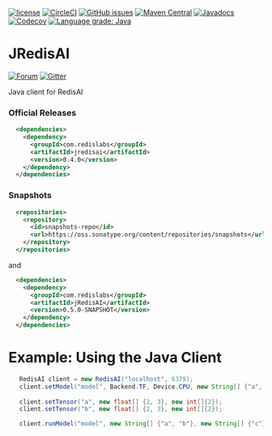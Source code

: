 [![license](https://img.shields.io/github/license/RedisAI/JRedisAI.svg)](https://github.com/RedisAI/JRedisAI)
[![CircleCI](https://circleci.com/gh/RedisAI/JRedisAI/tree/master.svg?style=svg)](https://circleci.com/gh/RedisAI/JRedisAI/tree/master)
[![GitHub issues](https://img.shields.io/github/release/RedisAI/JRedisAI.svg)](https://github.com/RedisAI/JRedisAI/releases/latest)
[![Maven Central](https://maven-badges.herokuapp.com/maven-central/com.redislabs/jredisai/badge.svg)](https://maven-badges.herokuapp.com/maven-central/com.redislabs/jredisai)
[![Javadocs](https://www.javadoc.io/badge/com.redislabs/jredisai.svg)](https://www.javadoc.io/doc/com.redislabs/jredisai)
[![Codecov](https://codecov.io/gh/RedisAI/JRedisAI/branch/master/graph/badge.svg)](https://codecov.io/gh/RedisAI/JRedisAI)
[![Language grade: Java](https://img.shields.io/lgtm/grade/java/g/RedisAI/JRedisAI.svg?logo=lgtm&logoWidth=18)](https://lgtm.com/projects/g/RedisAI/JRedisAI/context:java)

# JRedisAI
[![Forum](https://img.shields.io/badge/Forum-RedisAI-blue)](https://forum.redislabs.com/c/modules/redisai)
[![Gitter](https://badges.gitter.im/RedisLabs/RedisAI.svg)](https://gitter.im/RedisLabs/RedisAI?utm_source=badge&utm_medium=badge&utm_campaign=pr-badge)

Java client for RedisAI

### Official Releases

```xml
  <dependencies>
    <dependency>
      <groupId>com.redislabs</groupId>
      <artifactId>jredisai</artifactId>
      <version>0.4.0</version>
    </dependency>
  </dependencies>
```

### Snapshots

```xml
  <repositories>
    <repository>
      <id>snapshots-repo</id>
      <url>https://oss.sonatype.org/content/repositories/snapshots</url>
    </repository>
  </repositories>
```

and

```xml
  <dependencies>
    <dependency>
      <groupId>com.redislabs</groupId>
      <artifactId>jRedisAI</artifactId>
      <version>0.5.0-SNAPSHOT</version>
    </dependency>
  </dependencies>
```

# Example: Using the Java Client

```java
   RedisAI client = new RedisAI("localhost", 6379);
   client.setModel("model", Backend.TF, Device.CPU, new String[] {"a", "b"}, new String[] {"mul"}, "graph.pb");
    
   client.setTensor("a", new float[] {2, 3}, new int[]{2});
   client.setTensor("b", new float[] {2, 3}, new int[]{2});

   client.runModel("model", new String[] {"a", "b"}, new String[] {"c"});
```
